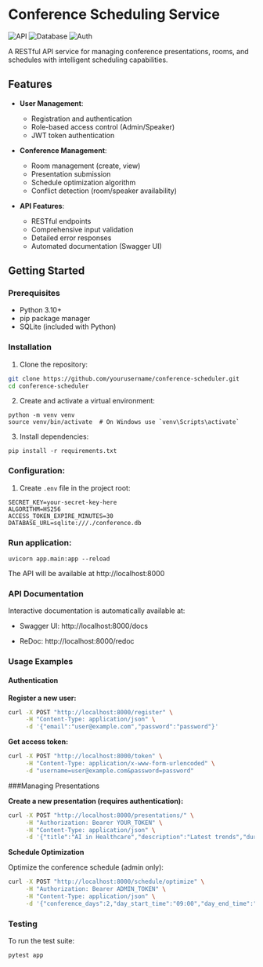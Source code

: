 # Conference Scheduling Service

![API](https://img.shields.io/badge/API-FastAPI-blue)
![Database](https://img.shields.io/badge/Database-SQLite-green)
![Auth](https://img.shields.io/badge/Auth-JWT-orange)

A RESTful API service for managing conference presentations, rooms, and schedules with intelligent scheduling capabilities.

## Features

- **User Management**:
  - Registration and authentication
  - Role-based access control (Admin/Speaker)
  - JWT token authentication

- **Conference Management**:
  - Room management (create, view)
  - Presentation submission
  - Schedule optimization algorithm
  - Conflict detection (room/speaker availability)

- **API Features**:
  - RESTful endpoints
  - Comprehensive input validation
  - Detailed error responses
  - Automated documentation (Swagger UI)

## Getting Started

### Prerequisites

- Python 3.10+
- pip package manager
- SQLite (included with Python)

### Installation

1. Clone the repository:
```bash
git clone https://github.com/yourusername/conference-scheduler.git
cd conference-scheduler
```

2. Create and activate a virtual environment:
```
python -m venv venv
source venv/bin/activate  # On Windows use `venv\Scripts\activate`
```

3. Install dependencies:
```
pip install -r requirements.txt
```
### Configuration:

1. Create ```.env``` file in the project root:

```
SECRET_KEY=your-secret-key-here
ALGORITHM=HS256
ACCESS_TOKEN_EXPIRE_MINUTES=30
DATABASE_URL=sqlite:///./conference.db
```

### Run application:
```
uvicorn app.main:app --reload
```

The API will be available at http://localhost:8000

### API Documentation

Interactive documentation is automatically available at:

* Swagger UI: http://localhost:8000/docs

* ReDoc: http://localhost:8000/redoc


### Usage Examples
#### Authentication

**Register a new user:**

```bash
curl -X POST "http://localhost:8000/register" \
     -H "Content-Type: application/json" \
     -d '{"email":"user@example.com","password":"password"}'

```
**Get access token:**
```bash
curl -X POST "http://localhost:8000/token" \
     -H "Content-Type: application/x-www-form-urlencoded" \
     -d "username=user@example.com&password=password"
```
###Managing Presentations

**Create a new presentation (requires authentication):**
```bash
curl -X POST "http://localhost:8000/presentations/" \
     -H "Authorization: Bearer YOUR_TOKEN" \
     -H "Content-Type: application/json" \
     -d '{"title":"AI in Healthcare","description":"Latest trends","duration_minutes":45}'
```
**Schedule Optimization**

Optimize the conference schedule (admin only):
```bash
curl -X POST "http://localhost:8000/schedule/optimize" \
     -H "Authorization: Bearer ADMIN_TOKEN" \
     -H "Content-Type: application/json" \
     -d '{"conference_days":2,"day_start_time":"09:00","day_end_time":"18:00","break_duration":15}'
```

### Testing

To run the test suite:
```bash
pytest app
```